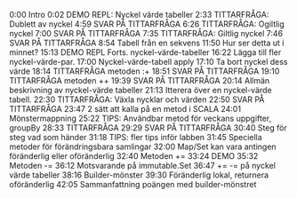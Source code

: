 0:00 Intro
0:02 DEMO REPL: Nyckel värde tabeller
2:33 TITTARFRÅGA: Dublett av nyckel
4:59 SVAR PÅ TITTARFRÅGA
6:26 TITTARFRÅGA: Ogiltlig nyckel
7:00 SVAR PÅ TITTARFRÅGA
7:35 TITTARFRÅGA: Giltlig nyckel
7:46 SVAR PÅ TITTARFRÅGA
8:54 Tabell från en sekvens
11:50 Hur ser detta ut i minnet?
15:13 DEMO REPL Forts. nyckel-värde-tabeller
16:22 Lägga till fler nyckel-värde-par.
17:00 Nyckel-värde-tabell apply
17:10 Ta bort nyckel dess värde
18:14 TITTARFRÅGA metoden :+
18:51 SVAR PÅ TITTARFRÅGA
19:10 TITTARFRÅGA metoden ++
19:39 SVAR PÅ TITTARFRÅGA
20:14 Allmän beskrivning av nyckel-värde tabeller
21:13 Itterera över en nyckel-värde tabell.
22:30 TITTARFRÅGA: Växla nycklar och värden
22:50 SVAR PÅ TITTARFRÅGA
23:47 2 sätt att kalla på en metod i SCALA
24:01 Mönstermappning
25:22 TIPS: Användbar metod för veckans uppgifter, groupBy
28:33 TITTARFRÅGA
29:29 SVAR PÅ TITTARFRÅGA
30:40 Steg för steg vad som händer
31:18 TIPS: fler tips inför labben
31:45 Speciella metoder för förändringsbara samlingar
32:00 Map/Set kan vara antingen föränderlig eller oföränderlig
32:40 Metoden +=
33:24 DEMO
35:32 Metoden -=
36:12 Motsvarande på immutable.Set
36:47 += -= på nyckel värde tabeller
38:16 Builder-mönster
39:30 Föränderlig lokal, returnera oföränderlig
42:05 Sammanfattning poängen med builder-mönstret
